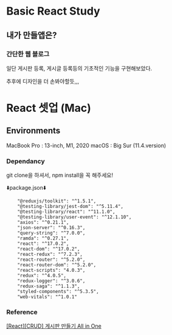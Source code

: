 # Basic React Study
## 내가 만들앱은?
### 간단한 웹 블로그


일단 게시판 등록, 게시글 등록등의 기초적인 기능을 구현해보았다.

추후에 디자인을 더 손봐야할듯,,,

# React 셋업 (Mac)
## Environments
MacBook Pro : 13-inch, M1, 2020
macOS : Big Sur (11.4.version)
### Dependancy
git clone을 하셔서, npm install을 꼭 해주세요!

⬇️package.json⬇️
```
    "@reduxjs/toolkit": "^1.5.1",
    "@testing-library/jest-dom": "^5.11.4",
    "@testing-library/react": "^11.1.0",
    "@testing-library/user-event": "^12.1.10",
    "axios": "^0.21.1",
    "json-server": "^0.16.3",
    "query-string": "^7.0.0",
    "ramda": "^0.27.1",
    "react": "^17.0.2",
    "react-dom": "^17.0.2",
    "react-redux": "^7.2.3",
    "react-router": "^5.2.0",
    "react-router-dom": "^5.2.0",
    "react-scripts": "4.0.3",
    "redux": "^4.0.5",
    "redux-logger": "^3.0.6",
    "redux-saga": "^1.1.3",
    "styled-components": "^5.3.5",
    "web-vitals": "^1.0.1"
```
### Reference
[[React][CRUD] 게시판 만들기 All in One](https://binaryjourney.tistory.com/49)
